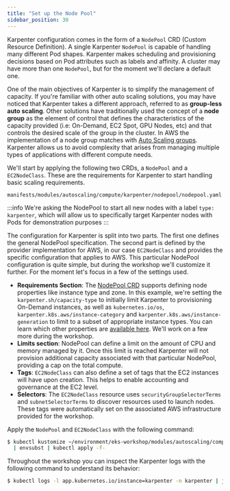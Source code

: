 ```yaml
---
title: "Set up the Node Pool"
sidebar_position: 30
---
```


Karpenter configuration comes in the form of a `NodePool` CRD (Custom Resource Definition). A single Karpenter `NodePool` is capable of handling many different Pod shapes. Karpenter makes scheduling and provisioning decisions based on Pod attributes such as labels and affinity. A cluster may have more than one `NodePool`, but for the moment we'll declare a default one. 

One of the main objectives of Karpenter is to simplify the management of capacity. If you're familiar with other auto scaling solutions, you may have noticed that Karpenter takes a different approach, referred to as **group-less auto scaling**. Other solutions have traditionally used the concept of a **node group** as the element of control that defines the characteristics of the capacity provided (i.e: On-Demand, EC2 Spot, GPU Nodes, etc) and that controls the desired scale of the group in the cluster. In AWS the implementation of a node group matches with [Auto Scaling groups](https://docs.aws.amazon.com/autoscaling/ec2/userguide/AutoScalingGroup.html). Karpenter allows us to avoid complexity that arises from managing multiple types of applications with different compute needs.

We'll start by applying the following two CRDs, a `NodePool` and a `EC2NodeClass`. These are the requirements for Karpenter to start handling basic scaling requirements.

```file
manifests/modules/autoscaling/compute/karpenter/nodepool/nodepool.yaml
```

:::info
We're asking the NodePool to start all new nodes with a label `type: karpenter`, which will allow us to specifically target Karpenter nodes with Pods for demonstration purposes
:::

The configuration for Karpenter is split into two parts. The first one defines the general NodePool specification. The second part is defined by the provider implementation for AWS, in our case `EC2NodeClass` and provides the specific configuration that applies to AWS. This particular NodePool configuration is quite simple, but during the workshop we'll customize it further. For the moment let's focus in a few of the settings used.

* **Requirements Section**: The [NodePool CRD](https://karpenter.sh/docs/concepts/nodepools/) supports defining node properties like instance type and zone. In this example, we're setting the `karpenter.sh/capacity-type` to initially limit Karpenter to provisioning On-Demand instances, as well as  `kubernetes.io/os`, `karpenter.k8s.aws/instance-category` and `karpenter.k8s.aws/instance-generation` to limit to a subset of appropriate instance types. You can learn which other properties are [available here](https://karpenter.sh/docs/concepts/scheduling/#selecting-nodes). We'll work on a few more during the workshop.
* **Limits section**: NodePool can define a limit on the amount of CPU and memory managed by it. Once this limit is reached Karpenter will not provision additional capacity associated with that particular NodePool, providing a cap on the total compute.
* **Tags**: `EC2NodeClass` can also define a set of tags that the EC2 instances will have upon creation. This helps to enable accounting and governance at the EC2 level.
* **Selectors**: The `EC2NodeClass` resource uses `securityGroupSelectorTerms` and `subnetSelectorTerms` to discover resources used to launch nodes. These tags were automatically set on the associated AWS infrastructure provided for the workshop.

Apply the `NodePool` and `EC2NodeClass` with the following command:

```bash timeout=180
$ kubectl kustomize ~/environment/eks-workshop/modules/autoscaling/compute/karpenter/nodepool \
  | envsubst | kubectl apply -f-
```

Throughout the workshop you can inspect the Karpenter logs with the following command to understand its behavior:

```bash
$ kubectl logs -l app.kubernetes.io/instance=karpenter -n karpenter | jq '.'
```
